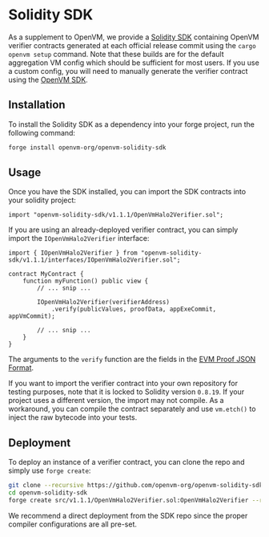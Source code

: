 # Solidity SDK

As a supplement to OpenVM, we provide a [Solidity SDK](https://github.com/openvm-org/openvm-solidity-sdk) containing OpenVM verifier contracts generated at each official release commit using the `cargo openvm setup` command. Note that these builds are for the default aggregation VM config which should be sufficient for most users. If you use a custom config, you will need to manually generate the verifier contract using the [OpenVM SDK](../advanced-usage/sdk.md).

## Installation

To install the Solidity SDK as a dependency into your forge project, run the following command:

```bash
forge install openvm-org/openvm-solidity-sdk
```

## Usage

Once you have the SDK installed, you can import the SDK contracts into your solidity project:

```solidity
import "openvm-solidity-sdk/v1.1.1/OpenVmHalo2Verifier.sol";
```

If you are using an already-deployed verifier contract, you can simply import the `IOpenVmHalo2Verifier` interface:

```solidity
import { IOpenVmHalo2Verifier } from "openvm-solidity-sdk/v1.1.1/interfaces/IOpenVmHalo2Verifier.sol";

contract MyContract {
    function myFunction() public view {
        // ... snip ...

        IOpenVmHalo2Verifier(verifierAddress)
            .verify(publicValues, proofData, appExeCommit, appVmCommit);

        // ... snip ...
    }
}
```

The arguments to the `verify` function are the fields in the [EVM Proof JSON Format](./verify.md#evm-proof-json-format).

If you want to import the verifier contract into your own repository for testing purposes, note that it is locked to Solidity version `0.8.19`. If your project uses a different version, the import may not compile. As a workaround, you can compile the contract separately and use `vm.etch()` to inject the raw bytecode into your tests.

## Deployment

To deploy an instance of a verifier contract, you can clone the repo and simply use `forge create`:

```bash
git clone --recursive https://github.com/openvm-org/openvm-solidity-sdk.git
cd openvm-solidity-sdk
forge create src/v1.1.1/OpenVmHalo2Verifier.sol:OpenVmHalo2Verifier --rpc-url $RPC --private-key $PRIVATE_KEY --broadcast
```

We recommend a direct deployment from the SDK repo since the proper compiler configurations are all pre-set.
